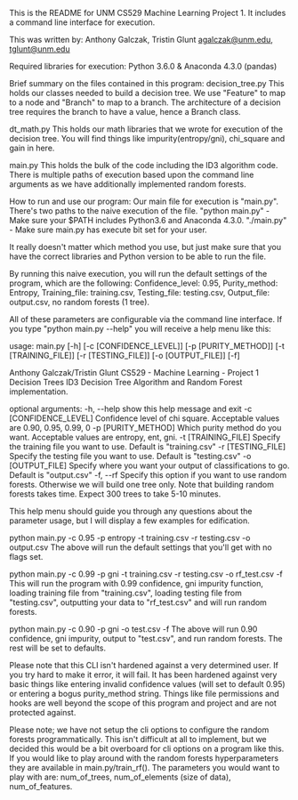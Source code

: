 This is the README for UNM CS529 Machine Learning Project 1.
It includes a command line interface for execution.

This was written by:
Anthony Galczak, Tristin Glunt
agalczak@unm.edu, tglunt@unm.edu

Required libraries for execution:
Python 3.6.0 & Anaconda 4.3.0 (pandas)

Brief summary on the files contained in this program:
decision_tree.py
This holds our classes needed to build a decision tree. We use "Feature" to
map to a node and "Branch" to map to a branch. The architecture of a decision
tree requires the branch to have a value, hence a Branch class.

dt_math.py
This holds our math libraries that we wrote for execution of the decision tree.
You will find things like impurity(entropy/gni), chi_square and gain in here.

main.py
This holds the bulk of the code including the ID3 algorithm code. There is
multiple paths of execution based upon the command line arguments as we have
additionally implemented random forests.

How to run and use our program:
Our main file for execution is "main.py".
There's two paths to the naive execution of the file.
"python main.py" - Make sure your $PATH includes Python3.6 and Anaconda 4.3.0.
"./main.py" - Make sure main.py has execute bit set for your user.

It really doesn't matter which method you use, but just make sure that you have
the correct libraries and Python version to be able to run the file.

By running this naive execution, you will run the default settings of the
program, which are the following:
Confidence_level: 0.95, Purity_method: Entropy, Training_file: training.csv,
Testing_file: testing.csv, Output_file: output.csv, no random forests (1 tree).

All of these parameters are configurable via the command line interface.
If you type "python main.py --help" you will receive a help menu like this:


usage: main.py [-h] [-c [CONFIDENCE_LEVEL]] [-p [PURITY_METHOD]]
               [-t [TRAINING_FILE]] [-r [TESTING_FILE]] [-o [OUTPUT_FILE]]
               [-f]

Anthony Galczak/Tristin Glunt
CS529 - Machine Learning - Project 1 Decision Trees
ID3 Decision Tree Algorithm and Random Forest implementation.

optional arguments:
  -h, --help            show this help message and exit
  -c [CONFIDENCE_LEVEL]
                        Confidence level of chi square. Acceptable values are 0.90, 0.95, 0.99, 0
  -p [PURITY_METHOD]    Which purity method do you want. Acceptable values are entropy, ent, gni.
  -t [TRAINING_FILE]    Specify the training file you want to use. Default is "training.csv"
  -r [TESTING_FILE]     Specify the testing file you want to use. Default is "testing.csv"
  -o [OUTPUT_FILE]      Specify where you want your output of classifications to go. Default is "output.csv"
  -f, --rf              Specify this option if you want to use random forests.
                        Otherwise we will build one tree only.
                        Note that building random forests takes time. Expect 300 trees to take 5-10 minutes.

This help menu should guide you through any questions about the parameter usage,
but I will display a few examples for edification.


python main.py -c 0.95 -p entropy -t training.csv -r testing.csv -o output.csv
The above will run the default settings that you'll get with no flags set.

python main.py -c 0.99 -p gni -t training.csv -r testing.csv -o rf_test.csv -f
This will run the program with 0.99 confidence, gni impurity function, loading
training file from "training.csv", loading testing file from "testing.csv",
outputting your data to "rf_test.csv" and will run random forests.

python main.py -c 0.90 -p gni -o test.csv -f
The above will run 0.90 confidence, gni impurity, output to "test.csv", and run
random forests. The rest will be set to defaults.


Please note that this CLI isn't hardened against a very determined user. If you
try hard to make it error, it will fail. It has been hardened against very basic
things like entering invalid confidence values (will set to default 0.95) or
entering a bogus purity_method string. Things like file permissions and hooks
are well beyond the scope of this program and project and are not protected against.


Please note; we have not setup the cli options to configure the random forests
programmatically. This isn't difficult at all to implement, but we decided
this would be a bit overboard for cli options on a program like this. If you
would like to play around with the random forests hyperparameters they are
available in main.py/train_rf(). The parameters you would want to play with are:
num_of_trees, num_of_elements (size of data), num_of_features.
